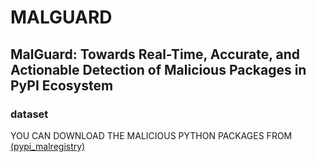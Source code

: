 # MALGUARD

## MalGuard: Towards Real-Time, Accurate, and Actionable Detection of Malicious Packages in PyPI Ecosystem

### dataset 
 YOU CAN DOWNLOAD THE MALICIOUS PYTHON PACKAGES FROM [(pypi_malregistry)](https://github.com/lxyeternal/pypi_malregistry)
